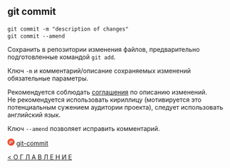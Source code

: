 ## git commit

```
git commit -m "description of changes"
git commit --amend
```
Сохранить в репозитории изменения файлов, предварительно подготовленные командой ```git add```.

Ключ ```-m``` и комментарий/описание сохраняемых изменений обязательные параметры. 
 
Рекомендуется соблюдать [соглашения](https://docs.google.com/document/d/1QrDFcIiPjSLDn3EL15IJygNPiHORgU1_OOAqWjiDU5Y/edit#heading=h.uyo6cb12dt6w) по описанию изменений.  
Не рекомендуется использовать кириллицу (мотивируется это потенциальным сужением аудитории проекта), следует использовать английский язык.

Ключ ```--amend``` позволяет исправить комментарий. 

[![git](../assets/git.png "Команда git commit")](https://git-scm.com/docs/git-commit) [git-commit](https://git-scm.com/docs/git-commit)




[< О Г Л А В Л Е Н И Е](../README.md)

